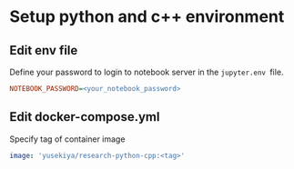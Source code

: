 # Setup python and c++ environment

## Edit env file

Define your password to login to notebook server in the `jupyter.env `file.

``` ini
NOTEBOOK_PASSWORD=<your_notebook_password>
```
## Edit docker-compose.yml

Specify tag of container image

```yaml
image: 'yusekiya/research-python-cpp:<tag>'
```
